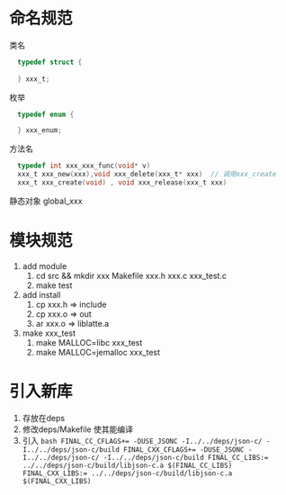 # 命名规范
类名  
```c
  typedef struct {
  
  } xxx_t;
```

枚举
```c
  typedef enum {

  } xxx_enum;
```

方法名 
```c
  typedef int xxx_xxx_func(void* v)
  xxx_t xxx_new(xxx),void xxx_delete(xxx_t* xxx)  // 调用xxx_create
  xxx_t xxx_create(void) , void xxx_release(xxx_t xxx)

```


静态对象
global_xxx


# 模块规范

1. add module 
    1. cd src &&  mkdir xxx
      Makefile
      xxx.h
      xxx.c 
      xxx_test.c
    2. make test
2.  add install
    1.  cp xxx.h  => include 
    2.  cp xxx.o  => out
    3.  ar xxx.o  => liblatte.a
3. make xxx_test
   1. make MALLOC=libc xxx_test
   2. make MALLOC=jemalloc xxx_test

# 引入新库
  1. 存放在deps 
  2. 修改deps/Makefile 使其能编译
  3. 引入
    ``` bash
      FINAL_CC_CFLAGS+= -DUSE_JSONC -I../../deps/json-c/ -I../../deps/json-c/build
      FINAL_CXX_CFLAGS+= -DUSE_JSONC -I../../deps/json-c/ -I../../deps/json-c/build
      FINAL_CC_LIBS:= ../../deps/json-c/build/libjson-c.a $(FINAL_CC_LIBS)
      FINAL_CXX_LIBS:= ../../deps/json-c/build/libjson-c.a $(FINAL_CXX_LIBS)
    ```